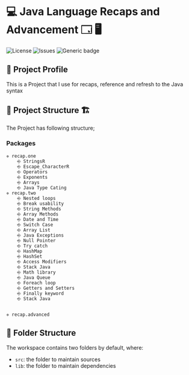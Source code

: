 # 💻 Java Language Recaps and Advancement 🗔 🖥

![License](https://img.shields.io/github/license/WalterBanda/arch-systemd-wsl-script) 
![Issues](https://img.shields.io/github/issues/WalterBanda/arch-systemd-wsl-script)
![Generic badge](https://img.shields.io/badge/made-with💖-blue.svg)

## 🚀 Project Profile

This is a Project that I use for recaps, reference and refresh to the Java syntax

## 🚧 Project Structure 🏗

The Project has following structure;

### Packages

    ❈ recap.one
        ⎆ StringsR
        ⎆ Escape_CharacterR
        ⎆ Operators
        ⎆ Exponents
        ⎆ Arrays
        ⎆ Java Type Cating
    ❈ recap.two
        ⎆ Nested loops
        ⎆ Break usability
        ⎆ String Methods
        ⎆ Array Methods
        ⎆ Date and Time
        ⎆ Switch Case
        ⎆ Array List
        ⎆ Java Exceptions
        ⎆ Null Pointer
        ⎆ Try catch
        ⎆ HashMap
        ⎆ HashSet
        ⎆ Access Modifiers
        ⎆ Stack Java
        ⎆ Math library
        ⎆ Java Queue
        ⎆ Foreach loop
        ⎆ Getters and Setters
        ⎆ Finally keyword
        ⎆ Stack Java


    ❈ recap.advanced
    

## 📁 Folder Structure 

The workspace contains two folders by default, where:

- `src`: the folder to maintain sources
- `lib`: the folder to maintain dependencies

